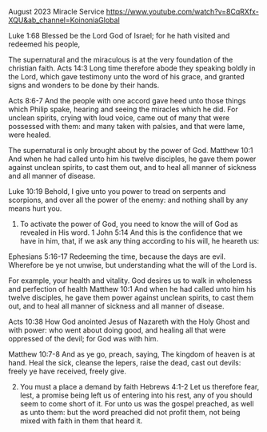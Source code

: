 August 2023 Miracle Service
https://www.youtube.com/watch?v=8CqRXfx-XQU&ab_channel=KoinoniaGlobal

Luke 1:68 Blessed be the Lord God of Israel; for he hath visited and redeemed his people,

The supernatural and the miraculous is at the very foundation of the christian faith.
Acts 14:3 Long time therefore abode they speaking boldly in the Lord, which gave testimony unto the word of his grace, and granted signs and wonders to be done by their hands.

Acts 8:6-7 And the people with one accord gave heed unto those things which Philip spake, hearing and seeing the miracles which he did.
For unclean spirits, crying with loud voice, came out of many that were possessed with them: and many taken with palsies, and that were lame, were healed.

The supernatural is only brought about by the power of God.
Matthew 10:1 And when he had called unto him his twelve disciples, he gave them power against unclean spirits, to cast them out, and to heal all manner of sickness and all manner of disease.

Luke 10:19 Behold, I give unto you power to tread on serpents and scorpions, and over all the power of the enemy: and nothing shall by any means hurt you.

1. To activate the power of God, you need to know the will of God as revealed in His word.
  1 John 5:14 And this is the confidence that we have in him, that, if we ask any thing according to his will, he heareth us:

  Ephesians 5:16-17 Redeeming the time, because the days are evil.
  Wherefore be ye not unwise, but understanding what the will of the Lord is.

  For example, your health and vitality. God desires us to walk in wholeness and perfection of health
  Matthew 10:1 And when he had called unto him his twelve disciples, he gave them power against unclean spirits, to cast them out, and to heal all manner of sickness and all manner of disease.

  Acts 10:38 How God anointed Jesus of Nazareth with the Holy Ghost and with power: who went about doing good, and healing all that were oppressed of the devil; for God was with him.

  Matthew 10:7-8 And as ye go, preach, saying, The kingdom of heaven is at hand.
  Heal the sick, cleanse the lepers, raise the dead, cast out devils: freely ye have received, freely give.

2. You must a place a demand by faith
  Hebrews 4:1-2 Let us therefore fear, lest, a promise being left us of entering into his rest, any of you should seem to come short of it.
  For unto us was the gospel preached, as well as unto them: but the word preached did not profit them, not being mixed with faith in them that heard it.
